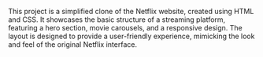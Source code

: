 This project is a simplified clone of the Netflix website, created using HTML and CSS. It showcases the basic structure of a streaming platform, featuring a hero section, movie carousels, and a responsive design. The layout is designed to provide a user-friendly experience, mimicking the look and feel of the original Netflix interface.
 
